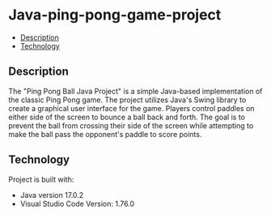 # Java-ping-pong-game-project

- [Description](#Description)
- [Technology](#Technology)

## Description

The "Ping Pong Ball Java Project" is a simple Java-based implementation of the classic Ping Pong game. The project utilizes Java's Swing library to create a graphical user interface for the game. Players control paddles on either side of the screen to bounce a ball back and forth. The goal is to prevent the ball from crossing their side of the screen while attempting to make the ball pass the opponent's paddle to score points.

## Technology

Project is built with:

  * Java version 17.0.2
  * Visual Studio Code Version: 1.76.0


